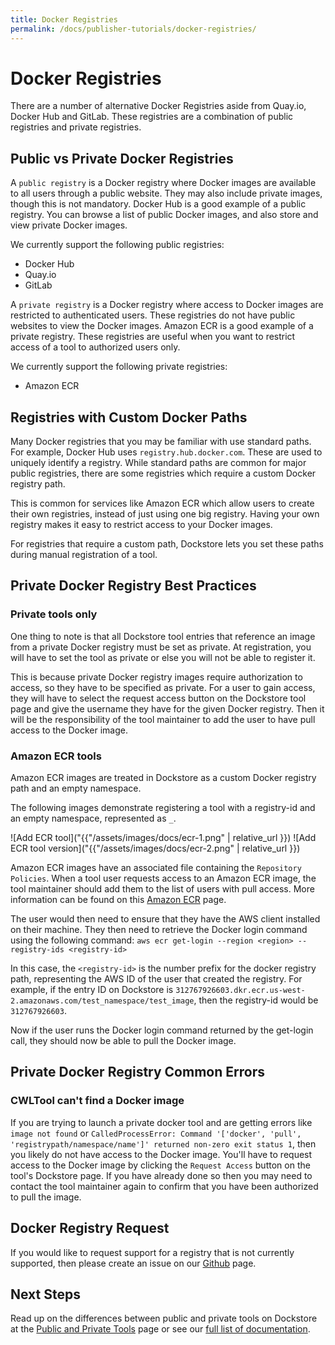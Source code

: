 ```yaml
---
title: Docker Registries
permalink: /docs/publisher-tutorials/docker-registries/
---
```

# Docker Registries

There are a number of alternative Docker Registries aside from Quay.io, Docker Hub and GitLab. These registries are a combination of public registries and private registries.

## Public vs Private Docker Registries

A `public registry` is a Docker registry where Docker images are available to all users through a public website. They may also include private images, though this is not mandatory. Docker Hub is a good example of a public registry. You can browse a list of public Docker images, and also store and view private Docker images.

We currently support the following public registries:
* Docker Hub
* Quay.io
* GitLab

A `private registry` is a Docker registry where access to Docker images are restricted to authenticated users. These registries do not have public websites to view the Docker images. Amazon ECR is a good example of a private registry. These registries are useful when you want to restrict access of a tool to authorized users only.

We currently support the following private registries:
* Amazon ECR

## Registries with Custom Docker Paths
Many Docker registries that you may be familiar with use standard paths. For example, Docker Hub uses `registry.hub.docker.com`. These are used to uniquely identify a registry. While standard paths are common for major public registries, there are some registries which require a custom Docker registry path.

This is common for services like Amazon ECR which allow users to create their own registries, instead of just using one big registry. Having your own registry makes it easy to restrict access to your Docker images.

For registries that require a custom path, Dockstore lets you set these paths during manual registration of a tool.


## Private Docker Registry Best Practices

### Private tools only

One thing to note is that all Dockstore tool entries that reference an image from a private Docker registry must be set as private. At registration, you will have to set the tool as private or else you will not be able to register it.

This is because private Docker registry images require authorization to access, so they have to be specified as private. For a user to gain access, they will have to select the request access button on the Dockstore tool page and give the username they have for the given Docker registry. Then it will be the responsibility of the tool maintainer to add the user to have pull access to the Docker image.

### Amazon ECR tools

Amazon ECR images are treated in Dockstore as a custom Docker registry path and an empty namespace.

The following images demonstrate registering a tool with a registry-id and an empty namespace, represented as `_`.

![Add ECR tool]("{{"/assets/images/docs/ecr-1.png" | relative_url }})
![Add ECR tool version]("{{"/assets/images/docs/ecr-2.png" | relative_url }})


Amazon ECR images have an associated file containing the `Repository Policies`. When a tool user requests access to an Amazon ECR image, the tool maintainer should add them to the list of users with pull access. More information can be found on this [Amazon ECR](http://docs.aws.amazon.com/AmazonECR/latest/userguide/RepositoryPolicyExamples.html#IAM_allow_other_accounts) page.

The user would then need to ensure that they have the AWS client installed on their machine. They then need to retrieve the Docker login command using the following command:
`aws ecr get-login --region <region> --registry-ids <registry-id>`

In this case, the `<registry-id>` is the number prefix for the docker registry path, representing the AWS ID of the user that created the registry. For example, if the entry ID on Dockstore is `312767926603.dkr.ecr.us-west-2.amazonaws.com/test_namespace/test_image`, then the registry-id would be `312767926603`.

Now if the user runs the Docker login command returned by the get-login call, they should now be able to pull the Docker image.

## Private Docker Registry Common Errors

### CWLTool can't find a Docker image
If you are trying to launch a private docker tool and are getting errors like `image not found` or `CalledProcessError: Command '['docker', 'pull', 'registrypath/namespace/name']' returned non-zero exit status 1`, then you likely do not have access to the Docker image. You'll have to request access to the Docker image by clicking the `Request Access` button on the tool's Dockstore page. If you have already done so then you may need to contact the tool maintainer again to confirm that you have been authorized to pull the image.


## Docker Registry Request

If you would like to request support for a registry that is not currently supported, then please create an issue on our [Github](https://github.com/ga4gh/dockstore/issues) page.

## Next Steps

Read up on the differences between public and private tools on Dockstore at the [Public and Private Tools](/docs/publisher-tutorials/public-and-private-tools/) page or see our [full list of documentation](/docs).
